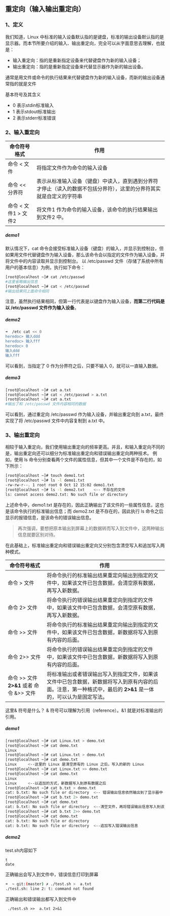 ## 重定向（输入输出重定向）
### 1、定义
我们知道，Linux 中标准的输入设备默认指的是键盘，标准的输出设备默认指的是显示器。而本节所要介绍的输入、输出重定向，完全可以从字面意思去理解，也就是：

* 输入重定向：指的是重新指定设备来代替键盘作为新的输入设备；
* 输出重定向：指的是重新指定设备来代替显示器作为新的输出设备。

通常是用文件或命令的执行结果来代替键盘作为新的输入设备，而新的输出设备通常指的就是文件

基本符号及其含义
* 0 表示stdin标准输入
* 1 表示stdout标准输出
* 2 表示stderr标准错误

### 2、输入重定向
| 命令符号格式 | 作用 |
| --- | --- |
|  命令 < 文件| 将指定文件作为命令的输入设备 |
|  命令 << 分界符|  表示从标准输入设备（键盘）中读入，直到遇到分界符才停止（读入的数据不包括分界符），这里的分界符其实就是自定义的字符串|
| 命令 < 文件1 > 文件2 | 将文件1 作为命令的输入设备，该命令的执行结果输出到文件2 中。 |

##### demo1
默认情况下，cat 命令会接受标准输入设备（键盘）的输入，并显示到控制台，但如果用文件代替键盘作为输入设备，那么该命令会以指定的文件作为输入设备，并将文件中的内容读取并显示到控制台。
以 /etc/passwd 文件（存储了系统中所有用户的基本信息）为例，执行如下命令：

```sh
[root@localhost ~]# cat /etc/passwd
#这里省略输出信息
[root@localhost ~]# cat < /etc/passwd
#输出结果同上面命令相同
```
注意，虽然执行结果相同，但第一行代表是以键盘作为输入设备，**而第二行代码是以 /etc/passwd 文件作为输入设备**。

##### demo2
```sh
➜  /etc cat << 0
heredoc> 输入ddd
heredoc> 输入fff
heredoc> 0
输入ddd
输入fff
```
可以看到，当指定了 0 作为分界符之后，只要不输入 0，就可以一直输入数据。

##### demo3
```sh
[root@localhost ~]# cat a.txt
[root@localhost ~]# cat < /etc/passwd > a.txt
[root@localhost ~]# cat a.txt
#输出了和 /etc/passwd 文件内容相同的数据
```
可以看到，通过重定向 /etc/passwd 作为输入设备，并输出重定向到 a.txt，最终实现了将 /etc/passwd 文件中内容复制到 a.txt 中。

### 3、输出重定向
相较于输入重定向，我们使用输出重定向的频率更高。并且，和输入重定向不同的是，输出重定向还可以细分为标准输出重定向和错误输出重定向两种技术。
例如，使用 ls 命令分别查看两个文件的属性信息，但其中一个文件是不存在的，如下所示：

```sh
[root@localhost ~]# touch demo1.txt
[root@localhost ~]# ls -l demo1.txt
-rw-rw-r--. 1 root root 0 Oct 12 15:02 demo1.txt
[root@localhost ~]# ls -l demo2.txt    <-- 不存在的文件
ls: cannot access demo2.txt: No such file or directory
```
上述命令中，demo1.txt 是存在的，因此正确输出了该文件的一些属性信息，这也是该命令执行的标准输出信息；而 demo2.txt 是不存在的，因此执行 ls 命令之后显示的报错信息，是该命令的错误输出信息。

> 再次强调，要想把原本输出到屏幕上的数据转而写入到文件中，这两种输出信息就要区别对待。

在此基础上，标准输出重定向和错误输出重定向又分别包含清空写入和追加写入两种模式。

| 命令符号格式	 | 作用 |
| --- | --- |
| 命令 > 文件 | 将命令执行的标准输出结果重定向输出到指定的文件中，如果该文件已包含数据，会清空原有数据，再写入新数据。 |
| 命令 2> 文件 |  将命令执行的错误输出结果重定向到指定的文件中，如果该文件中已包含数据，会清空原有数据，再写入新数据。|
|  命令 >> 文件|  将命令执行的标准输出结果重定向输出到指定的文件中，如果该文件已包含数据，新数据将写入到原有内容的后面。|
| 命令 2>> 文件 | 将命令执行的错误输出结果重定向到指定的文件中，如果该文件中已包含数据，新数据将写入到原有内容的后面。 |
| 命令 >> 文件 **2>&1** 或者 命令 &>> 文件 |将标准输出或者错误输出写入到指定文件，如果该文件中已包含数据，新数据将写入到原有内容的后面。注意，第一种格式中，最后的 **2>&1** 是一体的，可以认为是固定写法。  |

这里& 符号是什么？
& 符号可以理解为引用（reference）。&1 就是对标准输出的引用。

##### demo1
```sh
[root@localhost ~]# cat Linux.txt > demo.txt
[root@localhost ~]# cat demo.txt
Linux
[root@localhost ~]# cat Linux.txt > demo.txt
[root@localhost ~]# cat demo.txt
Linux     <--这里的 Linux 是清空原有的 Linux 之后，写入的新的 Linux
[root@localhost ~]# cat Linux.txt >> demo.txt
[root@localhost ~]# cat demo.txt
Linux
Linux     <--以追加的方式，新数据写入到原有数据之后
[root@localhost ~]# cat b.txt > demo.txt
cat: b.txt: No such file or directory  <-- 错误输出信息依然输出到了显示器中
[root@localhost ~]# cat b.txt 2> demo.txt
[root@localhost ~]# cat demo.txt
cat: b.txt: No such file or directory  <--清空文件，再将错误输出信息写入到该文件中
[root@localhost ~]# cat b.txt 2>> demo.txt
[root@localhost ~]# cat demo.txt
cat: b.txt: No such file or directory
cat: b.txt: No such file or directory  <--追加写入错误输出信息
```

##### demo2

test.sh内容如下
```
t
date
```

正确输出会写入到文件中，错误信息打印到屏幕
```sh
➜  ~ git:(master) ✗ ./test.sh >  a.txt      
./test.sh: line 2: t: command not found
```

正确输出和错误输出都写入到文件中
```
 ./test.sh >>  a.txt 2>&1
```